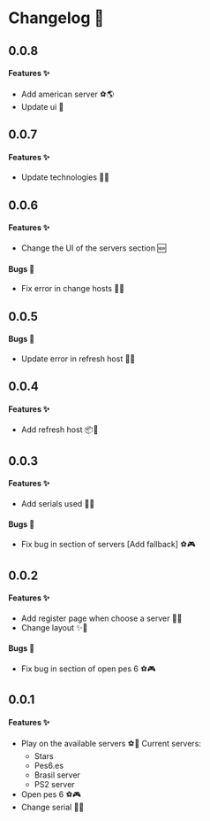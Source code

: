 # Changelog 📃

## 0.0.8

<h4>Features ✨</h4>

  * Add american server ⚽🌎
  * Update ui 🌠

## 0.0.7

<h4>Features ✨</h4>

  * Update technologies 🌌⏫

## 0.0.6

<h4>Features ✨</h4>

  * Change the UI of the servers section 🆕

<h4>Bugs 🐞</h4>

  * Fix error in change hosts 📃🌟

## 0.0.5

<h4>Bugs 🐞</h4>

  * Update error in refresh host 📃🌟

## 0.0.4

<h4>Features ✨</h4>

  * Add refresh host 📦🌌

## 0.0.3

<h4>Features ✨</h4>

  * Add serials used 📃✨

<h4>Bugs 🐞</h4>

  * Fix bug in section of servers [Add fallback] ⚽🎮
  
## 0.0.2

<h4>Features ✨</h4>

  * Add register page when choose a server 📃🌟
  * Change layout ✨🌠

<h4>Bugs 🐞</h4>

  * Fix bug in section of open pes 6 ⚽🎮

## 0.0.1

<h4>Features ✨</h4>

  * Play on the available servers ⚽🌟
    Current servers:
      - Stars
      - Pes6.es
      - Brasil server
      - PS2 server
  * Open pes 6 ⚽🎮
  * Change serial 📃✨

